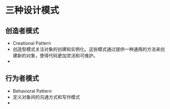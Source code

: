 # 三种设计模式
## 创造者模式
- Creational Pattern
- 创造型模式关注对象的创建和实例化。这些模式通过提供一种通用的方法来创建新的对象，使得代码更加灵活和可维护。
- 
## 行为者模式
- Behavioral Pattern
- 定义对象间的沟通方式和写作模式
- 